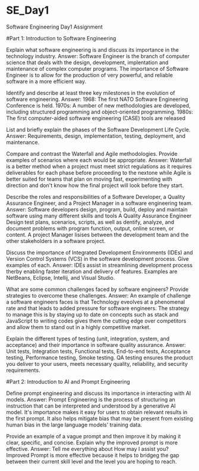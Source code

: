 # SE_Day1
Software Engineering Day1 Assignment

#Part 1: Introduction to Software Engineering

Explain what software engineering is and discuss its importance in the technology industry.
Answer:
Software Engineer is the branch of computer science that deals with the design, development, implentation and maintenance of complex computer programs.
The importance of Software Engineer is to allow for the production of very powerful, and reliable software in a more efficient way.


Identify and describe at least three key milestones in the evolution of software engineering.
Answer:
1968: The first NATO Software Engineering Conference is held.
1970s: A number of new methodologies are developed, including structured programming and object-oriented programming.
1980s: The first computer-aided software engineering (CASE) tools are released


List and briefly explain the phases of the Software Development Life Cycle.
Answer:
Requirements, design, implementation, testing, deployment, and maintenance.


Compare and contrast the Waterfall and Agile methodologies. Provide examples of scenarios where each would be appropriate.
Answer:
Waterfall is a better method when a project must meet strict regulations as it requires deliverables for each phase before proceeding to the nextone while Agile is better suited for teams that plan on moving fast, experimenting with direction and don't know how the final project will look before they start.


Describe the roles and responsibilities of a Software Developer, a Quality Assurance Engineer, and a Project Manager in a software engineering team.
Answer:
Software developers design, program, build, deploy and maintain software using many different skills and tools
A Quality Assurance Engineer Design test plans, scenarios, scripts, as well as dentify, analyze, and document problems with program function, output, online screen, or content.
A project Manager lisises between the development team and the other stakeholders in a software project.


Discuss the importance of Integrated Development Environments (IDEs) and Version Control Systems (VCS) in the software development process. Give examples of each.
Answer:
IDEs assist in streamlining development process therby enabling faster iteration and delivery of features.
Examples are NetBeans, Eclipse, Intellij, and Visual Studio.


What are some common challenges faced by software engineers? Provide strategies to overcome these challenges.
Answer:
An example of challenge a software engineers faces is that Technology eveolves at a phenomenal rate and that leads to added pressure for software engineers.
The strategy to manage this is by staying up to date on concepts such as stack and JavaScript to writing codes gives them the cutting edge over competitors and allow them to stand out in a highly competitive market.


Explain the different types of testing (unit, integration, system, and acceptance) and their importance in software quality assurance.
Answer:
Unit tests, Integration tests, Functional tests, End-to-end tests, Acceptance testing, Performance testing, Smoke testing.
QA testing ensures the product you deliver to your users, meets necessary quality, reliability, and security requirements.


#Part 2: Introduction to AI and Prompt Engineering

Define prompt engineering and discuss its importance in interacting with AI models.
Answer:
Prompt Engineering is the process of structuring an instruction that can be interpreted and understood by a generative AI model.
It's importance makes it easy for users to obtain relevant results in the first prompt.
It also helps mitigate bias that may be present from existing human bias in the large language models' training data.


Provide an example of a vague prompt and then improve it by making it clear, specific, and concise. Explain why the improved prompt is more effective.
Answer:
Tell me everything about
How may I assist you?                 
Improved Prompt is more effective because it helps to bridgeg the gap between their current skill level and the level you are hoping to reach.




